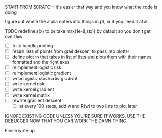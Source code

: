 START FROM SCRATCH, it's easier that way and you know what the code is doing


figure out where the alpha enters into things in p1, or if you need it at
all

TODO redefine s(x) to be take max(1e-8,s(x)) by default so you don't get
overflow

* [ ] fn to handle printing
* [ ] return lists of points from grad descent to pass into plotter
* [ ] define plot fn that takes in list of lists and plots them with their names
formatted and the right axes
* [ ] reimplement logistic risk
* [ ] reimplement logistic gradient
* [ ] write logistic stochastic gradient
* [ ] write kernel risk
* [ ] write kernel gradient
* [ ] write kernel matrix
* [ ] rewrite gradient descent
    * [ ] at every 100 steps, add w and R(w) to two lists to plot later

IGNORE EXISTING CODE UNLESS YOU'RE SURE IT WORKS. USE THE DEBUGGER NOW THAT YOU
CAN WORK THE DAMN THING


Finish write up
